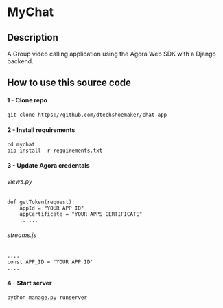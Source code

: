 # MyChat

## Description 
A Group video calling application using the Agora Web SDK with a Django backend.

##  How to use this source code

#### 1 - Clone repo
```
git clone https://github.com/dtechshoemaker/chat-app
```

#### 2 - Install requirements
```
cd mychat
pip install -r requirements.txt
```

#### 3 - Update Agora credentals


###### views.py
```
def getToken(request):
    appId = "YOUR APP ID"
    appCertificate = "YOUR APPS CERTIFICATE"
    ......
```

###### streams.js
```
....
const APP_ID = 'YOUR APP ID'
....
```


#### 4 - Start server
```
python manage.py runserver
```


